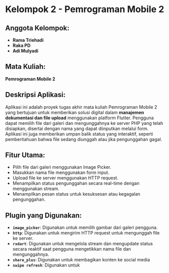 # Kelompok 2 - Pemrograman Mobile 2

## Anggota Kelompok:
- **Rama Triehadi**
- **Raka PD**
- **Adi Mulyadi**

## Mata Kuliah:
**Pemrograman Mobile 2**

## Deskripsi Aplikasi:
Aplikasi ini adalah proyek tugas akhir mata kuliah Pemrograman Mobile 2 yang bertujuan untuk memberikan solusi digital dalam **manajemen dokumentasi dan file upload** menggunakan platform Flutter. Pengguna dapat memilih file dari galeri dan mengunggahnya ke server PHP yang telah disiapkan, disertai dengan nama yang dapat diinputkan melalui form. Aplikasi ini juga memberikan umpan balik status yang interaktif, seperti pemberitahuan bahwa file sedang diunggah atau jika pengunggahan gagal.

## Fitur Utama:
- Pilih file dari galeri menggunakan Image Picker.
- Masukkan nama file menggunakan form input.
- Upload file ke server menggunakan HTTP request.
- Menampilkan status pengunggahan secara real-time dengan menggunakan stream.
- Menampilkan pesan status untuk kesuksesan atau kegagalan pengunggahan.

## Plugin yang Digunakan:
- **`image_picker`**: Digunakan untuk memilih gambar dari galeri pengguna.
- **`http`**: Digunakan untuk mengirim HTTP request untuk mengunggah file ke server.
- **`rxdart`**: Digunakan untuk mengelola stream dan mengupdate status secara reaktif saat pengguna mengetikkan nama file dan mengunggahnya.
- **`share_plus`**: Digunakan untuk membagikan konten ke social media
- **`swipe refresh`**: Digunakan untuk
